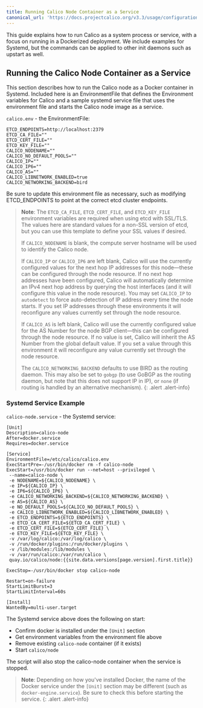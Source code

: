 ```yaml
---
title: Running Calico Node Container as a Service
canonical_url: 'https://docs.projectcalico.org/v3.3/usage/configuration/as-service'
---
```


This guide explains how to run Calico as a system process or service,
with a focus on running in a Dockerized deployment. We include
examples for Systemd, but the commands can be applied to other init
daemons such as upstart as well.

## Running the Calico Node Container as a Service
This section describes how to run the Calico node as a Docker container
in Systemd.  Included here is an EnvironmentFile that defines the Environment
variables for Calico and a sample systemd service file that uses the
environment file and starts the Calico node image as a service.

`calico.env` - the EnvironmentFile:

```shell
ETCD_ENDPOINTS=http://localhost:2379
ETCD_CA_FILE=""
ETCD_CERT_FILE=""
ETCD_KEY_FILE=""
CALICO_NODENAME=""
CALICO_NO_DEFAULT_POOLS=""
CALICO_IP=""
CALICO_IP6=""
CALICO_AS=""
CALICO_LIBNETWORK_ENABLED=true
CALICO_NETWORKING_BACKEND=bird
```

Be sure to update this environment file as necessary, such as modifying
ETCD_ENDPOINTS to point at the correct etcd cluster endpoints.

> **Note**: The `ETCD_CA_FILE`, `ETCD_CERT_FILE`, and `ETCD_KEY_FILE`
> environment variables are required when using etcd with SSL/TLS. The values
> here are standard values for a non-SSL version of etcd, but you can use this
> template to define your SSL values if desired.
>
> If `CALICO_NODENAME` is blank, the compute server hostname will be used
> to identify the Calico node.
>
> If `CALICO_IP` or `CALICO_IP6` are left blank, Calico will use the currently
> configured values for the next hop IP addresses for this node—these can
> be configured through the node resource.  If no next hop addresses have
> been configured, Calico will automatically determine an IPv4 next hop address
> by querying the host interfaces (and it will configure this value in the
> node resource). You may set `CALICO_IP` to `autodetect` to force
> auto-detection of IP address every time the node starts. If you set IP
> addresses through these environments it will reconfigure any values currently
> set through the node resource.
>
> If `CALICO_AS` is left blank, Calico will use the currently configured value
> for the AS Number for the node BGP client—this can be configured through
> the node resource. If no value is set,  Calico will inherit the AS Number
> from the global default value. If you set a value through this environment
> it will reconfigure any value currently set through the node resource.
>
> The `CALICO_NETWORKING_BACKEND` defaults to use BIRD as the routing daemon.
> This may also be set to `gobgp` (to use GoBGP as the routing daemon, but note
> that this does not support IP in IP), or `none` (if routing is handled by an
> alternative mechanism).
{: .alert .alert-info}


### Systemd Service Example

`calico-node.service` - the Systemd service:

```shell
[Unit]
Description=calico-node
After=docker.service
Requires=docker.service

[Service]
EnvironmentFile=/etc/calico/calico.env
ExecStartPre=-/usr/bin/docker rm -f calico-node
ExecStart=/usr/bin/docker run --net=host --privileged \
 --name=calico-node \
 -e NODENAME=${CALICO_NODENAME} \
 -e IP=${CALICO_IP} \
 -e IP6=${CALICO_IP6} \
 -e CALICO_NETWORKING_BACKEND=${CALICO_NETWORKING_BACKEND} \
 -e AS=${CALICO_AS} \
 -e NO_DEFAULT_POOLS=${CALICO_NO_DEFAULT_POOLS} \
 -e CALICO_LIBNETWORK_ENABLED=${CALICO_LIBNETWORK_ENABLED} \
 -e ETCD_ENDPOINTS=${ETCD_ENDPOINTS} \
 -e ETCD_CA_CERT_FILE=${ETCD_CA_CERT_FILE} \
 -e ETCD_CERT_FILE=${ETCD_CERT_FILE} \
 -e ETCD_KEY_FILE=${ETCD_KEY_FILE} \
 -v /var/log/calico:/var/log/calico \
 -v /run/docker/plugins:/run/docker/plugins \
 -v /lib/modules:/lib/modules \
 -v /var/run/calico:/var/run/calico \
 quay.io/calico/node:{{site.data.versions[page.version].first.title}}

ExecStop=-/usr/bin/docker stop calico-node

Restart=on-failure
StartLimitBurst=3
StartLimitInterval=60s

[Install]
WantedBy=multi-user.target
```

The Systemd service above does the following on start:
  - Confirm docker is installed under the `[Unit]` section
  - Get environment variables from the environment file above
  - Remove existing `calico-node` container (if it exists)
  - Start `calico/node`

The script will also stop the calico-node container when the service is stopped.

> **Note**: Depending on how you've installed Docker, the name of the Docker service
> under the `[Unit]` section may be different (such as `docker-engine.service`).
> Be sure to check this before starting the service.
{: .alert .alert-info}

